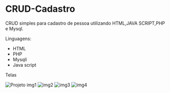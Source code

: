 # CRUD-Cadastro
CRUD simples para cadastro de pessoa utilizando HTML,JAVA SCRIPT,PHP e Mysql.

Linguagens:

- HTML
- PHP
- Mysqli
- Java script 


Telas

![Projeto img1](https://user-images.githubusercontent.com/116731609/221553076-94f4a89b-bca3-49bb-a568-a9cec0c92b80.png)
![img2](https://user-images.githubusercontent.com/116731609/221436140-9a024d2b-c063-413f-a421-86f2abc29ec0.png)
![img3](https://user-images.githubusercontent.com/116731609/221436153-5748c23d-c25e-47e0-8fcd-38752d61c925.png)
![img4](https://user-images.githubusercontent.com/116731609/221436157-65e7737f-d0c3-470d-a6d7-e4e892f3aee6.png)

